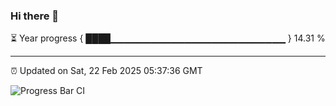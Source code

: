 ### Hi there 👋

⏳ Year progress { ████▁▁▁▁▁▁▁▁▁▁▁▁▁▁▁▁▁▁▁▁▁▁▁▁▁▁ } 14.31 %

---

⏰ Updated on Sat, 22 Feb 2025 05:37:36 GMT

![Progress Bar CI](https://github.com/IshwaranRudhara/GIT-ACTION/workflows/Progress%20Bar%20CI/badge.svg)
